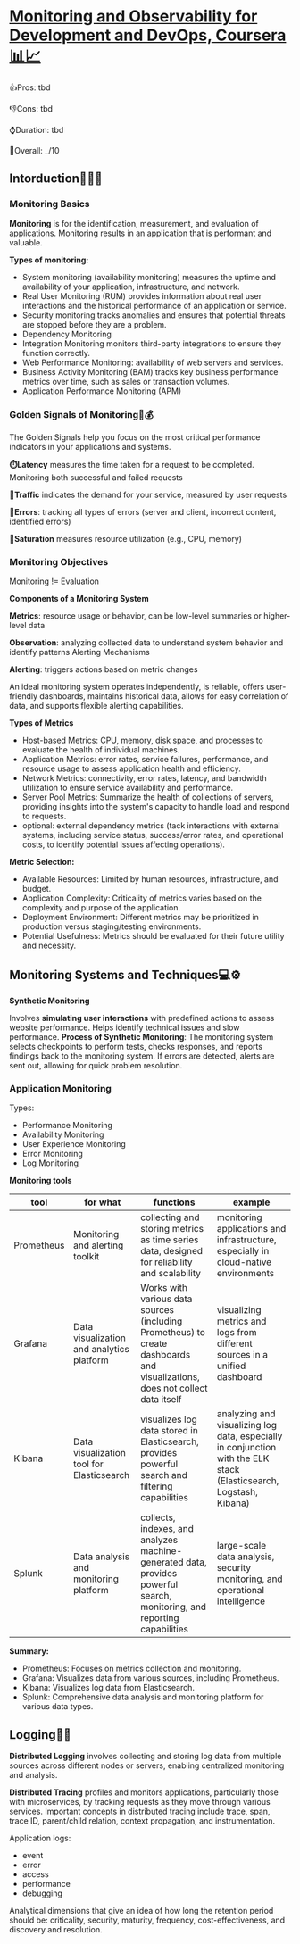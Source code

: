 # [Monitoring and Observability for Development and DevOps, Coursera📊📈](https://www.coursera.org/learn/monitoring-and-observability-for-development-and-devops)

👍Pros: tbd

👎Cons: tbd

⌚Duration: tbd

💯Overall: _/10

## Intorduction🙋‍♂️📝

### Monitoring Basics

**Monitoring** is for the identification, measurement, and evaluation of applications. Monitoring results in an application that is performant and valuable. 

**Types of monitoring:**
- System monitoring (availability monitoring) measures the uptime and availability of your application, infrastructure, and network.
- Real User Monitoring (RUM) provides information about real user interactions and the historical performance of an application or service. 
- Security monitoring tracks anomalies and ensures that potential threats are stopped before they are a problem.
- Dependency Monitoring
- Integration Monitoring monitors third-party integrations to ensure they function correctly.
- Web Performance Monitoring: availability of web servers and services.
- Business Activity Monitoring (BAM) tracks key business performance metrics over time, such as sales or transaction volumes.
- Application Performance Monitoring (APM)

### Golden Signals of Monitoring🧈💰

The Golden Signals help you focus on the most critical performance indicators in your applications and systems. 

**⏱️Latency** measures the time taken for a request to be completed. Monitoring both successful and failed requests

**🚦Traffic** indicates the demand for your service, measured by user requests

**🚨Errors**: tracking all types of errors (server and client, incorrect content, identified errors)

**📶Saturation** measures resource utilization (e.g., CPU, memory)

### Monitoring Objectives

Monitoring != Evaluation

**Components of a Monitoring System**

**Metrics**: resource usage or behavior, can be low-level summaries or higher-level data

**Observation**: analyzing collected data to understand system behavior and identify patterns
Alerting Mechanisms

**Alerting**: triggers actions based on metric changes

An ideal monitoring system operates independently, is reliable, offers user-friendly dashboards, maintains historical data, allows for easy correlation of data, and supports flexible alerting capabilities.

**Types of Metrics**
- Host-based Metrics: CPU, memory, disk space, and processes to evaluate the health of individual machines.
- Application Metrics: error rates, service failures, performance, and resource usage to assess application health and efficiency.
- Network Metrics: connectivity, error rates, latency, and bandwidth utilization to ensure service availability and performance.
- Server Pool Metrics: Summarize the health of collections of servers, providing insights into the system's capacity to handle load and respond to requests.
- optional: external dependency metrics (tack interactions with external systems, including service status, success/error rates, and operational costs, to identify potential issues affecting operations).

**Metric Selection:**
- Available Resources: Limited by human resources, infrastructure, and budget.
- Application Complexity: Criticality of metrics varies based on the complexity and purpose of the application.
- Deployment Environment: Different metrics may be prioritized in production versus staging/testing environments.
- Potential Usefulness: Metrics should be evaluated for their future utility and necessity.

## Monitoring Systems and Techniques💻⚙️

**Synthetic Monitoring**

Involves **simulating user interactions** with predefined actions to assess website performance. Helps identify technical issues and slow performance. **Process of Synthetic Monitoring**: The monitoring system selects checkpoints to perform tests, checks responses, and reports findings back to the monitoring system. If errors are detected, alerts are sent out, allowing for quick problem resolution.

### Application Monitoring

Types:
- Performance Monitoring
- Availability Monitoring
- User Experience Monitoring
- Error Monitoring
- Log Monitoring

**Monitoring tools**

| tool | for what |  functions | example |
| --- | --- | --- | --- |
|Prometheus|Monitoring and alerting toolkit|collecting and storing metrics as time series data, designed for reliability and scalability|monitoring applications and infrastructure, especially in cloud-native environments|
|Grafana|Data visualization and analytics platform|Works with various data sources (including Prometheus) to create dashboards and visualizations, does not collect data itself|visualizing metrics and logs from different sources in a unified dashboard|
|Kibana|Data visualization tool for Elasticsearch|visualizes log data stored in Elasticsearch, provides powerful search and filtering capabilities|analyzing and visualizing log data, especially in conjunction with the ELK stack (Elasticsearch, Logstash, Kibana)|
|Splunk|Data analysis and monitoring platform|collects, indexes, and analyzes machine-generated data, provides powerful search, monitoring, and reporting capabilities|large-scale data analysis, security monitoring, and operational intelligence|

**Summary:**
- Prometheus: Focuses on metrics collection and monitoring.
- Grafana: Visualizes data from various sources, including Prometheus.
- Kibana: Visualizes log data from Elasticsearch.
- Splunk: Comprehensive data analysis and monitoring platform for various data types.


## Logging📁📝

**Distributed Logging** involves collecting and storing log data from multiple sources across different nodes or servers, enabling centralized monitoring and analysis.

**Distributed Tracing** profiles and monitors applications, particularly those with microservices, by tracking requests as they move through various services. Important concepts in distributed tracing include trace, span, trace ID, parent/child relation, context propagation, and instrumentation.

Application logs:
- event
- error
- access
- performance
- debugging

Analytical dimensions that give an idea of how long the retention period should be: criticality, security, maturity, frequency, cost-effectiveness, and discovery and resolution.

